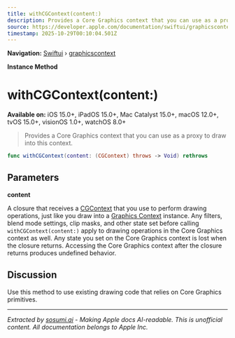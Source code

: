 ```yaml
---
title: withCGContext(content:)
description: Provides a Core Graphics context that you can use as a proxy to draw into this context.
source: https://developer.apple.com/documentation/swiftui/graphicscontext/withcgcontext(content:)
timestamp: 2025-10-29T00:10:04.501Z
---
```


**Navigation:** [Swiftui](/documentation/swiftui) › [graphicscontext](/documentation/swiftui/graphicscontext)

**Instance Method**

# withCGContext(content:)

**Available on:** iOS 15.0+, iPadOS 15.0+, Mac Catalyst 15.0+, macOS 12.0+, tvOS 15.0+, visionOS 1.0+, watchOS 8.0+

> Provides a Core Graphics context that you can use as a proxy to draw into this context.

```swift
func withCGContext(content: (CGContext) throws -> Void) rethrows
```

## Parameters

**content**

A closure that receives a [CGContext](/documentation/CoreGraphics/CGContext) that you use to perform drawing operations, just like you draw into a [Graphics Context](/documentation/swiftui/graphicscontext) instance. Any filters, blend mode settings, clip masks, and other state set before calling `withCGContext(content:)` apply to drawing operations in the Core Graphics context as well. Any state you set on the Core Graphics context is lost when the closure returns. Accessing the Core Graphics context after the closure returns produces undefined behavior.



## Discussion

Use this method to use existing drawing code that relies on Core Graphics primitives.

---

*Extracted by [sosumi.ai](https://sosumi.ai) - Making Apple docs AI-readable.*
*This is unofficial content. All documentation belongs to Apple Inc.*
